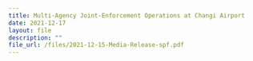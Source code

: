 ```yaml
---
title: Multi-Agency Joint-Enforcement Operations at Changi Airport
date: 2021-12-17
layout: file
description: ""
file_url: /files/2021-12-15-Media-Release-spf.pdf
---
```


